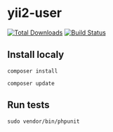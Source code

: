 # yii2-user

[![Total Downloads](https://img.shields.io/packagist/dt/sorokinmedia/yii2-user.svg)](https://packagist.org/packages/sorokinmedia/yii2-user)
[![Build Status](https://travis-ci.org/sorokinmedia/yii2-user.svg?branch=master)](https://travis-ci.org/sorokinmedia/yii2-user)

## Install localy

`composer install`

`composer update`

## Run tests

`sudo vendor/bin/phpunit`
